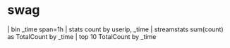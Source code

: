 # swag



| bin _time span=1h
| stats count by userip, _time
| streamstats sum(count) as TotalCount by _time
| top 10 TotalCount by _time
